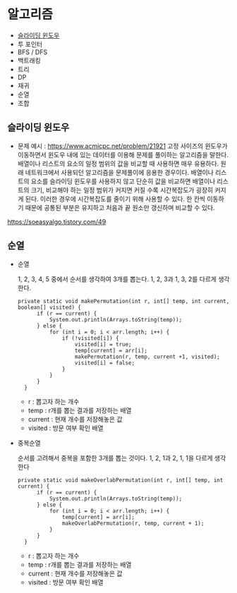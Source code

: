 # 알고리즘

- [슬라이딩 윈도우](#슬라이딩-윈도우)
- 투 포인터
- BFS / DFS
- 백트래킹
- 트리
- DP
- 재귀
- 순열
- 조합

## 슬라이딩 윈도우

* 문제 예시 : https://www.acmicpc.net/problem/21921
고정 사이즈의 윈도우가 이동하면서 윈도우 내에 있는 데이터를 이용해 문제를 풀이하는 알고리즘을 말한다. 배열이나 리스트의 요소의 일정 범위의 값을 비교할 때 사용하면 매우 유용하다. 원래 네트워크에서 사용되던 알고리즘을 문제풀이에 응용한 경우이다. 배열이나 리스트의 요소를 슬라이딩 윈도우를 사용하지 않고 단순히 값을 비교하면 배열이나 리스트의 크기, 비교해야 하는 일정 범위가 커지면 커질 수록 시간복잡도가 굉장히 커지게 된다. 이러한 경우에 시간복잡도를 줄이기 위해 사용할 수 있다. 한 칸씩 이동하기 때문에 공통된 부분은 유지하고 처음과 끝 원소만 갱신하며 비교할 수 있다.

https://soeasyalgo.tistory.com/49

## 순열
- 순열
  
  1, 2, 3, 4, 5 중에서 순서를 생각하여 3개를 뽑는다. 1, 2, 3과 1, 3, 2를 다르게 생각한다.
  ```
  private static void makePermutation(int r, int[] temp, int current, boolean[] visited) {
		if (r == current) {
			System.out.println(Arrays.toString(temp));
		} else {
			for (int i = 0; i < arr.length; i++) {
				if (!visited[i]) {
					visited[i] = true;
					temp[current] = arr[i];
					makePermutation(r, temp, current +1, visited);
					visited[i] = false;
				}
			}
		}
	}
  ```
  - r : 뽑고자 하는 개수
  - temp : r개를 뽑는 결과를 저장하는 배열
  - current : 현재 개수를 저장해놓은 값
  - visited : 방문 여부 확인 배열
- 중복순열

  순서를 고려해서 중복을 포함한 3개를 뽑는 것이다. 1, 2, 1과 2, 1, 1을 다르게 생각한다
  ```
  private static void makeOverlabPermutation(int r, int[] temp, int current) {
		if (r == current) {
			System.out.println(Arrays.toString(temp));
		} else {
			for (int i = 0; i < arr.length; i++) {
				temp[current] = arr[i];
				makeOverlabPermutation(r, temp, current + 1);
			}
		}
	}
  ```
    - r : 뽑고자 하는 개수
  - temp : r개를 뽑는 결과를 저장하는 배열
  - current : 현재 개수를 저장해놓은 값
  - visited : 방문 여부 확인 배열
